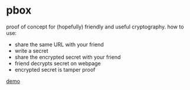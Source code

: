 # pbox

proof of concept for (hopefully) friendly and useful cryptography. how to use:

- share the same URL with your friend
- write a secret
- share the encrypted secret with your friend
- friend decrypts secret on webpage
- encrypted secret is tamper proof

[demo](demo/demo.mp4)
